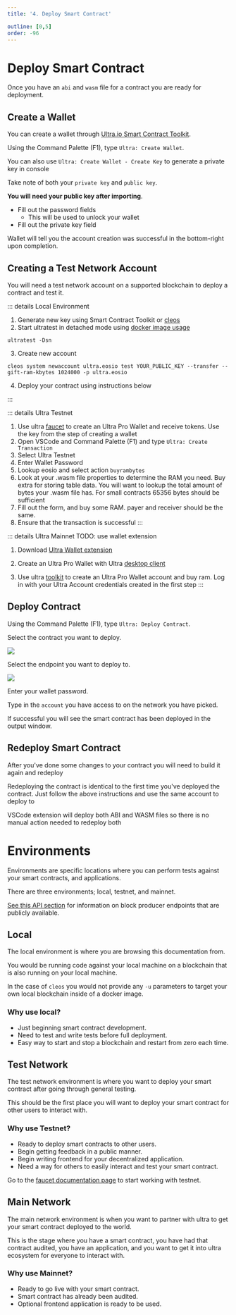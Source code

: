 ```yaml
---
title: '4. Deploy Smart Contract'

outline: [0,5]
order: -96
---
```


# Deploy Smart Contract

Once you have an `abi` and `wasm` file for a contract you are ready for deployment.

## Create a Wallet

You can create a wallet through [Ultra.io Smart Contract Toolkit](https://marketplace.visualstudio.com/items?itemName=ultraio.ultra-cpp).

Using the Command Palette (F1), type `Ultra: Create Wallet`.

You can also use `Ultra: Create Wallet - Create Key` to generate a private key in console

Take note of both your `private key` and `public key`.

**You will need your public key after importing**.

- Fill out the password fields
  - This will be used to unlock your wallet
- Fill out the private key field

Wallet will tell you the account creation was successful in the bottom-right upon completion.


## Creating a Test Network Account

You will need a test network account on a supported blockchain to deploy a contract and test it.

::: details Local Environment

1. Generate new key using Smart Contract Toolkit or [cleos](../../blockchain/general/tools/cleos.md)
2. Start ultratest in detached mode using [docker image usage](../../tutorials/docker/docker-image-usage.md)

```
ultratest -Dsn
```

3. Create new account
```
cleos system newaccount ultra.eosio test YOUR_PUBLIC_KEY --transfer --gift-ram-kbytes 1024000 -p ultra.eosio
```

4. Deploy your contract using instructions below

:::

::: details Ultra Testnet
1. Use ultra <a href="https://faucet.testnet.app.ultra.io/">faucet</a> to create an Ultra Pro Wallet and receive tokens. Use the key from the step of creating a wallet
2. Open VSCode and Command Palette (F1) and type `Ultra: Create Transaction`
3. Select Ultra Testnet
4. Enter Wallet Password
5. Lookup eosio and select action `buyrambytes`
6. Look at your .wasm file properties to determine the RAM you need. Buy extra for storing table data. You will want to lookup the total amount of bytes your .wasm file has. For small contracts 65356 bytes should be sufficient
7. Fill out the form, and buy some RAM. payer and receiver should be the same.
8. Ensure that the transaction is successful
:::

::: details Ultra Mainnet
TODO: use wallet extension
1. Download <a href="https://chrome.google.com/webstore/detail/ultra-wallet/kjjebdkfeagdoogagbhepmbimaphnfln">Ultra Wallet extension</a>
1. Create an Ultra Pro Wallet with Ultra <a href="https://ultra.io/">desktop client</a>

3. Use ultra <a href="https://toolkit.ultra.io/contract?actions=newnonebact,buyrambytes">toolkit</a> to create an Ultra Pro Wallet account and buy ram. Log in with your Ultra Account credentials created in the first step
:::

## Deploy Contract

Using the Command Palette (F1), type `Ultra: Deploy Contract`.

Select the contract you want to deploy.

![](./images/select-contract-to-deploy.png)

Select the endpoint you want to deploy to.

![](./images/select-network.png)

Enter your wallet password.

Type in the `account` you have access to on the network you have picked.

If successful you will see the smart contract has been deployed in the output window.

## Redeploy Smart Contract

After you've done some changes to your contract you will need to build it again and redeploy

Redeploying the contract is identical to the first time you've deployed the contract. Just follow the above instructions and use the same account to deploy to

VSCode extension will deploy both ABI and WASM files so there is no manual action needed to redeploy both

# Environments

Environments are specific locations where you can perform tests against your smart contracts, and applications.

There are three environments; local, testnet, and mainnet.

[See this API section](../../products/chain-api/index.md) for information on block producer endpoints that are publicly available.

## Local

The local environment is where you are browsing this documentation from.

You would be running code against your local machine on a blockchain that is also running on your local machine.

In the case of `cleos` you would not provide any `-u` parameters to target your own local blockchain inside of a docker image.

### Why use local?

* Just beginning smart contract development.
* Need to test and write tests before full deployment.
* Easy way to start and stop a blockchain and restart from zero each time.

## Test Network

The test network environment is where you want to deploy your smart contract after going through general testing.

This should be the first place you will want to deploy your smart contract for other users to interact with.

### Why use Testnet?

* Ready to deploy smart contracts to other users.
* Begin getting feedback in a public manner.
* Begin writing frontend for your decentralized application.
* Need a way for others to easily interact and test your smart contract.

Go to the [faucet documentation page]() to start working with testnet.

## Main Network

The main network environment is when you want to partner with ultra to get your smart contract deployed to the world.

This is the stage where you have a smart contract, you have had that contract audited, you have an application, and you want to get it into ultra ecosystem for everyone to interact with.

### Why use Mainnet?

* Ready to go live with your smart contract.
* Smart contract has already been audited.
* Optional frontend application is ready to be used.
